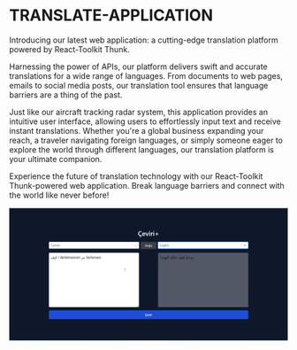<h1>TRANSLATE-APPLICATION</h1>

<p>
  Introducing our latest web application: a cutting-edge translation platform powered by React-Toolkit Thunk.

Harnessing the power of APIs, our platform delivers swift and accurate translations for a wide range of languages. From documents to web pages, emails to social media posts, our translation tool ensures that language barriers are a thing of the past.

Just like our aircraft tracking radar system, this application provides an intuitive user interface, allowing users to effortlessly input text and receive instant translations. Whether you're a global business expanding your reach, a traveler navigating foreign languages, or simply someone eager to explore the world through different languages, our translation platform is your ultimate companion.

Experience the future of translation technology with our React-Toolkit Thunk-powered web application. Break language barriers and connect with the world like never before!
</p>

![](ProjeOnIzleme.gif)
